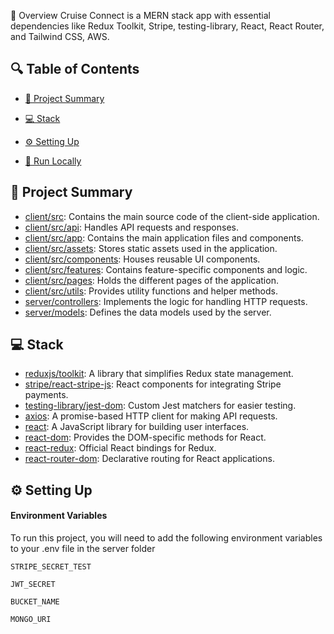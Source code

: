 📌 Overview
Cruise Connect is a MERN stack app with essential dependencies like Redux Toolkit, Stripe, testing-library, React, React Router, and Tailwind CSS, AWS.

## 🔍 Table of Contents

* [📝 Project Summary](#-project-summary)

* [💻 Stack](#-stack)

* [⚙️ Setting Up](#-setting-up)

* [🚀 Run Locally](#-run-locally)



## 📝 Project Summary

- [client/src](client/src): Contains the main source code of the client-side application.
- [client/src/api](client/src/api): Handles API requests and responses.
- [client/src/app](client/src/app): Contains the main application files and components.
- [client/src/assets](client/src/assets): Stores static assets used in the application.
- [client/src/components](client/src/components): Houses reusable UI components.
- [client/src/features](client/src/features): Contains feature-specific components and logic.
- [client/src/pages](client/src/pages): Holds the different pages of the application.
- [client/src/utils](client/src/utils): Provides utility functions and helper methods.
- [server/controllers](server/controllers): Implements the logic for handling HTTP requests.
- [server/models](server/models): Defines the data models used by the server.

## 💻 Stack

- [reduxjs/toolkit](https://redux-toolkit.js.org/): A library that simplifies Redux state management.
- [stripe/react-stripe-js](https://github.com/stripe/react-stripe-js): React components for integrating Stripe payments.
- [testing-library/jest-dom](https://github.com/testing-library/jest-dom): Custom Jest matchers for easier testing.
- [axios](https://axios-http.com/): A promise-based HTTP client for making API requests.
- [react](https://reactjs.org/): A JavaScript library for building user interfaces.
- [react-dom](https://reactjs.org/docs/react-dom.html): Provides the DOM-specific methods for React.
- [react-redux](https://react-redux.js.org/): Official React bindings for Redux.
- [react-router-dom](https://reactrouter.com/web/guides/quick-start): Declarative routing for React applications.

## ⚙️ Setting Up

#### Environment Variables

To run this project, you will need to add the following environment variables to your .env file in the server folder

`STRIPE_SECRET_TEST`

`JWT_SECRET`

`BUCKET_NAME`

`MONGO_URI`


